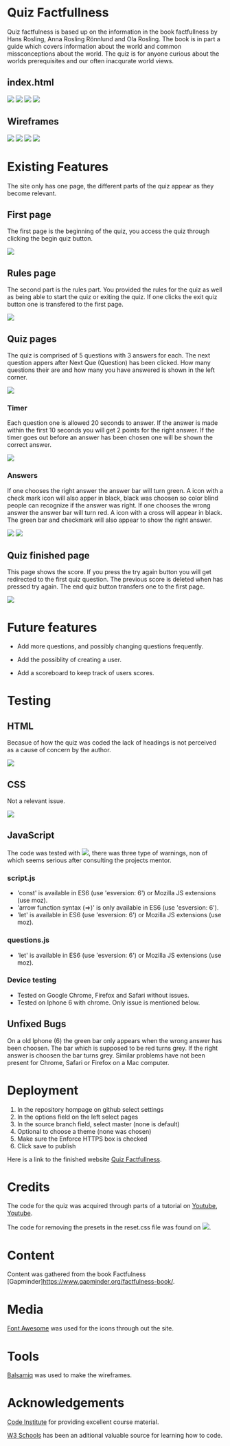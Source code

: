 # Quiz Factfullness

Quiz factfulness is based up on the information in the book factfullness by Hans Rosling, Anna Rosling Rönnlund and Ola Rosling. The book is in part a guide which covers information about the world and common missconceptions about the world.
The quiz is for anyone curious about the worlds prerequisites and our often inacqurate world views. 

## index.html

![](assets/images/first-page.jpg)
![](assets/images/iphone.jpg)
![](assets/images/wrong.jpg)
![](assets/images/complete.jpg)

## Wireframes

![](assets/images/w-first.png)
![](assets/images/w-rules.png)
![](assets/images/w-quiz.png)
![](assets/images/w-finish.png)

# Existing Features

The site only has one page, the different parts of the quiz appear as they become relevant.

## First page

The first page is the beginning of the quiz, you access the quiz through clicking the begin quiz button.

![](assets/images/first-page.jpg)

## Rules page

The second part is the rules part. You provided the rules for the quiz as well as being able to start the quiz or exiting the quiz. If one clicks the exit quiz button one is transfered to the first page.

![](assets/images/rules.jpg)

## Quiz pages

The quiz is comprised of 5 questions with 3 answers for each. The next question appers after Next Que (Question) has been clicked. How many questions their are and how many you have answered is shown in the left corner. 

![](assets/images/quiz.jpg)

### Timer

Each question one is allowed 20 seconds to answer. If the answer is made within the first 10 seconds you will get 2 points for the right answer.
If the timer goes out before an answer has been chosen one will be shown the correct answer.

![](assets/images/time-out.jpg)

### Answers

If one chooses the right answer the answer bar will turn green. A icon with a check mark icon will also apper in black, black was choosen so color blind people can recognize if the answer was right.
If one chooses the wrong answer the answer bar will turn red. A icon with a cross will appear in black. The green bar and checkmark will also appear to show the right answer.

![](assets/images/right.jpg) ![](assets/images/wrong.jpg)

## Quiz finished page

This page shows the score. If you press the try again button you will get redirected to the first quiz question. The previous score is deleted when has pressed try again. 
The end quiz button transfers one to the first page.

![](assets/images/complete.jpg)

# Future features

* Add more questions, and possibly changing questions frequently.

* Add the possiblity of creating a user.

* Add a scoreboard to keep track of users scores. 

 # Testing

 ## HTML

Becasue of how the quiz was coded the lack of headings is not perceived as a cause of concern by the author.

 ![](assets/images/html-validator.jpg)

## CSS

Not a relevant issue.

![](assets/images/html-validator.jpg)


## JavaScript

The code was tested with ![](https://jshint.com/), there was three type of warnings, non of which seems serious after consulting the projects mentor.

### script.js
* 'const' is available in ES6 (use 'esversion: 6') or Mozilla JS extensions (use moz).
* 'arrow function syntax (=>)' is only available in ES6 (use 'esversion: 6').
* 'let' is available in ES6 (use 'esversion: 6') or Mozilla JS extensions (use moz).

### questions.js

* 'let' is available in ES6 (use 'esversion: 6') or Mozilla JS extensions (use moz).

### Device testing

* Tested on Google Chrome, Firefox and Safari without issues.
* Tested on Iphone 6 with chrome. Only issue is mentioned below.

## Unfixed Bugs

On a old Iphone (6) the green bar only appears when the wrong answer has been choosen. The bar which is supposed to be red turns grey. If the right answer is choosen the bar turns grey. Similar problems have not been present for Chrome, Safari or Firefox on a Mac computer.

# Deployment

1. In the repository hompage on github select settings
2. In the options field on the left  select pages
3. In the source branch field, select master (none is default)
4. Optional to choose a theme (none was chosen)
5. Make sure the Enforce HTTPS box is checked
6. Click save to publish

 Here is a link to the finished website [Quiz Factfullness](https://carlssonoscar.github.io/quiz-factfullness/).

# Credits

The code for the quiz was acquired through parts of a tutorial on [Youtube](https://www.youtube.com/watch?v=pQr4O1OITJo&t=254s), [Youtube](https://www.youtube.com/watch?v=WUBhpSRS_fk&t=0s).

The code for removing the presets in the reset.css file was found on ![](https://meyerweb.com/eric/tools/css/reset/).

# Content

Content was gathered from the book Factfulness [Gapminder]https://www.gapminder.org/factfulness-book/.

# Media

[Font Awesome](https://fontawesome.com/) was used for the icons through out the site.

# Tools

[Balsamiq](https://balsamiq.com/?gclid=Cj0KCQjwub-HBhCyARIsAPctr7wQznAyvCwj1BqakOs5Tj6TpmRorcxVV3mYBUTiIDIHkbidCibut_gaAqW0EALw_wcB) was used to make the wireframes.

# Acknowledgements 

[Code Institute](https://codeinstitute.net) for providing excellent course material.

[W3 Schools](https://w3school.com) has been an aditional valuable source for learning how to code.